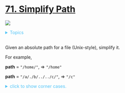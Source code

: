 # [71. Simplify Path]()

![](https://img.shields.io/badge/Difficulty-Medium-F8AF40.svg)

<details>
<summary style="color:#4FC3F7">Topics</summary>

* [`String`](https://leetcode.com/tag/string/)
* [`Stack`](https://leetcode.com/tag/stack/)

</details>
<br />


Given an absolute path for a file (Unix-style), simplify it.

For example,

**path** = `"/home/"`, => `"/home"`

**path** = `"/a/./b/../../c/"`, => `"/c"`

<details>
<summary style="color:#4FC3F7">click to show corner cases.</summary>

**Corner Cases:**

 + Did you consider the case where **path** = `"/../"`? <br /> In this case, you should return `"/"`.
 + Another corner case is the path might contain multiple slashes `'/'` together, such as `"/home//foo/"`. <br />
   In this case, you should ignore redundant slashes and return `"/home/foo"`.

</details>
<br />
